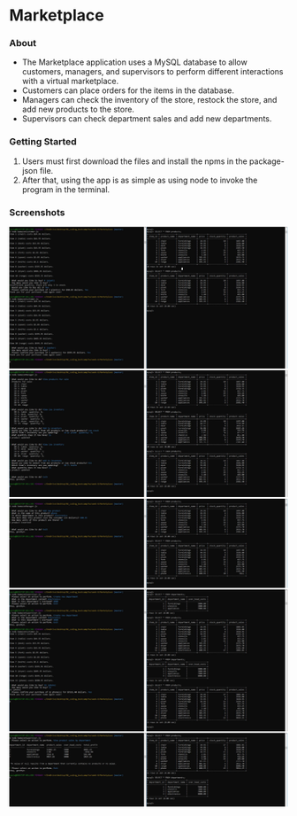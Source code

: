 # Marketplace

### About
- The Marketplace application uses a MySQL database to allow customers, managers, and supervisors to perform different interactions with a virtual marketplace.
- Customers can place orders for the items in the database.
- Managers can check the inventory of the store, restock the store, and add new products to the store.
- Supervisors can check department sales and add new departments.

### Getting Started
1. Users must first download the files and install the npms in the package-json file.
2. After that, using the app is as simple as using node to invoke the program in the terminal.

### Screenshots
![Screenshot 1](./images/bamazon-screenshot-1.JPG)
![Screenshot 2](./images/bamazon-screenshot-2.JPG)
![Screenshot 3](./images/bamazon-screenshot-3.JPG)
![Screenshot 4](./images/bamazon-screenshot-4.JPG)
![Screenshot 5](./images/bamazon-screenshot-5.JPG)

